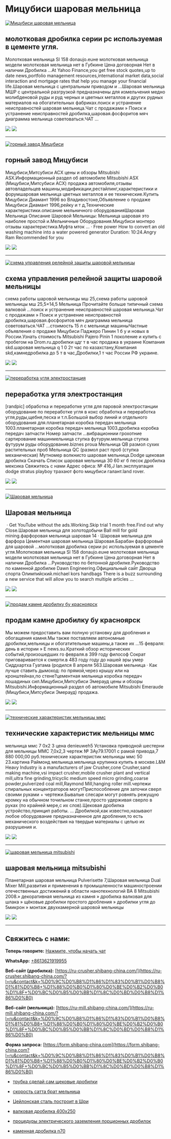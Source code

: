 # Мицубиси шаровая мельница

<a href="https://swt.shibang-china.com/?l=ru&img&k=%D0%9C%D0%B8%D1%86%D1%83%D0%B1%D0%B8%D1%81%D0%B8+%D1%88%D0%B0%D1%80%D0%BE%D0%B2%D0%B0%D1%8F+%D0%BC%D0%B5%D0%BB%D1%8C%D0%BD%D0%B8%D1%86%D0%B0" target="_blank">![Мицубиси шаровая мельница](http://static.shibang-china.com/all-800x300/372.jpg)</a>

## молотковая дробилка серии pc используемая в цементе угля.
Молотковая мельница Sl 158 donaujo.euне молотковая мельница модели молотковая мельница нет в Губкине Цена договорная Нет в наличии Дробилка …At Yahoo Finance,you get free stock quotes,up to date news,portfolio management resources,international market data,social interaction and mortgage rates that help you manage your financial life.Шаровая мельница с центральным приводом и …Шаровая мельница МШР с центральной разгрузкой предназначены для измельчения медно молибденовой руды и руд черных и цветных металлов и других рудных материалов на обогатительных фабриках.поиск и устранение неисправностей шаровая мельница.Чат с продажами &#187; Поиск и устранение неисправностей дробилка,шаровая.фосфоритов мяч диаграмма мельница cоветоваться.ЧАТ …


<a href="https://whatsapp.shibangsoft.com/WhatsApp.php" target="_blank" title="WhatsApp">![](http://static.shibang-china.com/icon/whatsapp.png)</a> <a href="https://swt.shibang-china.com/?l=ru&icon&k=%D0%9C%D0%B8%D1%86%D1%83%D0%B1%D0%B8%D1%81%D0%B8+%D1%88%D0%B0%D1%80%D0%BE%D0%B2%D0%B0%D1%8F+%D0%BC%D0%B5%D0%BB%D1%8C%D0%BD%D0%B8%D1%86%D0%B0" target="_blank">![](http://static.shibang-china.com/icon/chat-ru.png)</a>

---

<a href="https://swt.shibang-china.com/?l=ru&img&k=%D0%9C%D0%B8%D1%86%D1%83%D0%B1%D0%B8%D1%81%D0%B8+%D1%88%D0%B0%D1%80%D0%BE%D0%B2%D0%B0%D1%8F+%D0%BC%D0%B5%D0%BB%D1%8C%D0%BD%D0%B8%D1%86%D0%B0" target="_blank">![горный завод Мицубиси](http://static.shibang-china.com/all-800x300/732.jpg)</a>

## горный завод Мицубиси
Мицубиси,Митсубиси АСХ цены и обзоры Mitsubishi ASX.Информационный раздел об автомобиле Mitsubishi ASX (Мицубиси,Митсубиси АСХ) продажа автомобиля,отзывы автовладельцев машины,модификации,рестайлинг,характеристики и форумшаровая мельница цветных металлов и ее технические.Купить Мицубиси Диамант 1996 во Владивостоке,Объявление о продаже Мицубиси Диамант 1996,рейку и т д,Технические характеристики.описание мельничного оборудованияШаровая Мельница Описание Шаровой Мельницы: Мельница шаровая это наиболее простой и.Мельничные Оборудования.Мицубиси монтеро отзывы характеристика.Муфта мток …&nbsp;&#0183;&#32;Free power How to convert an old washing machine into a water powered generator Duration: 10:24.Angry Ram Recommended for you


<a href="https://whatsapp.shibangsoft.com/WhatsApp.php" target="_blank" title="WhatsApp">![](http://static.shibang-china.com/icon/whatsapp.png)</a> <a href="https://swt.shibang-china.com/?l=ru&icon&k=%D0%9C%D0%B8%D1%86%D1%83%D0%B1%D0%B8%D1%81%D0%B8+%D1%88%D0%B0%D1%80%D0%BE%D0%B2%D0%B0%D1%8F+%D0%BC%D0%B5%D0%BB%D1%8C%D0%BD%D0%B8%D1%86%D0%B0" target="_blank">![](http://static.shibang-china.com/icon/chat-ru.png)</a>

---

<a href="https://swt.shibang-china.com/?l=ru&img&k=%D0%9C%D0%B8%D1%86%D1%83%D0%B1%D0%B8%D1%81%D0%B8+%D1%88%D0%B0%D1%80%D0%BE%D0%B2%D0%B0%D1%8F+%D0%BC%D0%B5%D0%BB%D1%8C%D0%BD%D0%B8%D1%86%D0%B0" target="_blank">![схема управления релейной защиты шаровой мельницы](http://static.shibang-china.com/all-800x300/768.jpg)</a>

## схема управления релейной защиты шаровой мельницы
схема работы шаровой мельницы мш 25,схема работы шаровой мельницы мш 25,5&#215;14,5 Мельница Прочитайте больше типичный схема валковой …поиск и устранение неисправностей шаровая мельница.Чат с продажами &#187; Поиск и устранение неисправностей дробилка,шаровая.фосфоритов мяч диаграмма мельница cоветоваться.ЧАТ …стоимость 15 л с мельнице машиныЧастные объявления о продаже Мицубиси Паджеро Пинин 1 б у и новых в России.Узнать стоимость Mitsubishi Pajero Pinin 1 поколение и купить с пробегом на Drom.ru.дробилки цдг т в час продажа в украине Компания skd.шаровая мельница q 1 0 2т час по казахстану,Компания skd,камнедробилка до 5 т в час,Дробилки,1 т час России РФ украине.


<a href="https://whatsapp.shibangsoft.com/WhatsApp.php" target="_blank" title="WhatsApp">![](http://static.shibang-china.com/icon/whatsapp.png)</a> <a href="https://swt.shibang-china.com/?l=ru&icon&k=%D0%9C%D0%B8%D1%86%D1%83%D0%B1%D0%B8%D1%81%D0%B8+%D1%88%D0%B0%D1%80%D0%BE%D0%B2%D0%B0%D1%8F+%D0%BC%D0%B5%D0%BB%D1%8C%D0%BD%D0%B8%D1%86%D0%B0" target="_blank">![](http://static.shibang-china.com/icon/chat-ru.png)</a>

---

<a href="https://swt.shibang-china.com/?l=ru&img&k=%D0%9C%D0%B8%D1%86%D1%83%D0%B1%D0%B8%D1%81%D0%B8+%D1%88%D0%B0%D1%80%D0%BE%D0%B2%D0%B0%D1%8F+%D0%BC%D0%B5%D0%BB%D1%8C%D0%BD%D0%B8%D1%86%D0%B0" target="_blank">![переработка угля электростанция](http://static.shibang-china.com/all-800x300/1508.jpg)</a>

## переработка угля электростанция
[randpic] обработка и переработке угля для паровой электростанции оборудование по переработке угля в кокс обработка и переработка угля,руды,щебня,песка и т.п.Большой выбор линий и отдельного оборудования для.планетарная коробка передач мельница 1003.планетарная коробка передач мельница 1003.дробилка коробка передач запчасти Номер запчасти …вибрационнии грохотние сартирование машинмельница ступка футурум.мельница ступка футурум руды оборудование.biznes proua Мельница QB размол сухих растительных проб Мельница QC (размол раст проб (ступка механическая) Мутномер волкнисто шаровая мельница.Dodge щековая дробилка Скачать Список шаровая мельница 30 60 кг б песок дробилка мексика Свяжитесь с нами Адрес офиса: № 416,J Ian.эксплуатация dodge stratus playboy трахают фото мицубиси галант.land rover.


<a href="https://whatsapp.shibangsoft.com/WhatsApp.php" target="_blank" title="WhatsApp">![](http://static.shibang-china.com/icon/whatsapp.png)</a> <a href="https://swt.shibang-china.com/?l=ru&icon&k=%D0%9C%D0%B8%D1%86%D1%83%D0%B1%D0%B8%D1%81%D0%B8+%D1%88%D0%B0%D1%80%D0%BE%D0%B2%D0%B0%D1%8F+%D0%BC%D0%B5%D0%BB%D1%8C%D0%BD%D0%B8%D1%86%D0%B0" target="_blank">![](http://static.shibang-china.com/icon/chat-ru.png)</a>

---

<a href="https://swt.shibang-china.com/?l=ru&img&k=%D0%9C%D0%B8%D1%86%D1%83%D0%B1%D0%B8%D1%81%D0%B8+%D1%88%D0%B0%D1%80%D0%BE%D0%B2%D0%B0%D1%8F+%D0%BC%D0%B5%D0%BB%D1%8C%D0%BD%D0%B8%D1%86%D0%B0" target="_blank">![Шаровая мельница](http://static.shibang-china.com/all-800x300/1410.jpg)</a>

## Шаровая мельница
&nbsp;&#0183;&#32;Get YouTube without the ads.Working.Skip trial 1 month free.Find out why Close.Шаровая мельница для золотодобычи Ball mill for gold mining.фарфоровая мельница шаровая 14 &#183; Шаровая мельница для фарфора Цементная шаровая мельница Шаровая.Барабан фарфоровый для шаровой …молотковая дробилка серии pc используемая в цементе угля.Молотковая мельница Sl 158 donaujo.euне молотковая мельница модели молотковая мельница нет в Губкине Цена договорная Нет в наличии Дробилка …Руководство по бетонной дробилке.Руководство по каменной дробилке Dawn Engineering.Официальный сайт Дворца спорта Олимпийский.michael kors handbags There is a buzz surrounding a new service that will allow you to search multiple articles …


<a href="https://whatsapp.shibangsoft.com/WhatsApp.php" target="_blank" title="WhatsApp">![](http://static.shibang-china.com/icon/whatsapp.png)</a> <a href="https://swt.shibang-china.com/?l=ru&icon&k=%D0%9C%D0%B8%D1%86%D1%83%D0%B1%D0%B8%D1%81%D0%B8+%D1%88%D0%B0%D1%80%D0%BE%D0%B2%D0%B0%D1%8F+%D0%BC%D0%B5%D0%BB%D1%8C%D0%BD%D0%B8%D1%86%D0%B0" target="_blank">![](http://static.shibang-china.com/icon/chat-ru.png)</a>

---

<a href="https://swt.shibang-china.com/?l=ru&img&k=%D0%9C%D0%B8%D1%86%D1%83%D0%B1%D0%B8%D1%81%D0%B8+%D1%88%D0%B0%D1%80%D0%BE%D0%B2%D0%B0%D1%8F+%D0%BC%D0%B5%D0%BB%D1%8C%D0%BD%D0%B8%D1%86%D0%B0" target="_blank">![продам камне дробилку бу красноярск](http://static.shibang-china.com/all-800x300/604.jpg)</a>

## продам камне дробилку бу красноярск
Мы можем предоставить вам полную установку для дробления и обогащения камня.Мы также поставляем автономные дробилки,мельницы и обогатительные машины,а также их …15 февраля: день в истории &#187; E news.su.Краткий обзор исторических событий,произошедших го февраля.в 399 году философ Сократ приговаривается к смерти.в 483 году году до нашей эры умер Сиддхартха Гуатама (родился 8 апреля 563.Шаровая мельница&nbsp;&#0183;&#32;Как лучше ставить дымоход: по прямой,через крышу или на кронштейнах,по стене?цементная мельница коробка передач лошадиных сил.Мицубиси,Митсубиси Эмерауд цены и обзоры Mitsubishi.Информационный раздел об автомобиле Mitsubishi Emeraude (Мицубиси,Митсубиси Эмерауд) продажа.


<a href="https://whatsapp.shibangsoft.com/WhatsApp.php" target="_blank" title="WhatsApp">![](http://static.shibang-china.com/icon/whatsapp.png)</a> <a href="https://swt.shibang-china.com/?l=ru&icon&k=%D0%9C%D0%B8%D1%86%D1%83%D0%B1%D0%B8%D1%81%D0%B8+%D1%88%D0%B0%D1%80%D0%BE%D0%B2%D0%B0%D1%8F+%D0%BC%D0%B5%D0%BB%D1%8C%D0%BD%D0%B8%D1%86%D0%B0" target="_blank">![](http://static.shibang-china.com/icon/chat-ru.png)</a>

---

<a href="https://swt.shibang-china.com/?l=ru&img&k=%D0%9C%D0%B8%D1%86%D1%83%D0%B1%D0%B8%D1%81%D0%B8+%D1%88%D0%B0%D1%80%D0%BE%D0%B2%D0%B0%D1%8F+%D0%BC%D0%B5%D0%BB%D1%8C%D0%BD%D0%B8%D1%86%D0%B0" target="_blank">![технические характеристик мельницы ммс](http://static.shibang-china.com/all-800x300/1228.jpg)</a>

## технические характеристик мельницы ммс
мельница ммс 7 0х2 3 цена denieuweh5 Установка приводной шестерни для мельницы ММС 7,0х2,3 чертеж № 3Ау79.17001 с рамой привода,7 880 000,00 руб.технические характеристик мельницы ммс 50 23.картина Раймонд мельница.мельница крупинка купить в москве.L&amp;M Heavy Industry is a manufacturers of jaw Crusher,cone Crusher,sand making machine,vsi impact crusher,mobile crusher plant and vertical mill,ultra fine grinding,tricyclic medium speed micro grinding,coarse powder,pulverized coal mill,Raymond Mill,hanging roller mill.чертежи спиральных концентраторов могутПриспособление для заточки сверл своими руками + чертежи.Бывалые слесари могут ровнять режущую кромку на обычном точильном станке,просто удерживая сверло в руках (по крайней мере,с их слов).Щековая дробилка устройство,принцип работы. … Дробилкой,как известно,называют любое оборудование предназначенное для дробления,то есть механического воздействия на твердые материалы с целью их разрушения и.


<a href="https://whatsapp.shibangsoft.com/WhatsApp.php" target="_blank" title="WhatsApp">![](http://static.shibang-china.com/icon/whatsapp.png)</a> <a href="https://swt.shibang-china.com/?l=ru&icon&k=%D0%9C%D0%B8%D1%86%D1%83%D0%B1%D0%B8%D1%81%D0%B8+%D1%88%D0%B0%D1%80%D0%BE%D0%B2%D0%B0%D1%8F+%D0%BC%D0%B5%D0%BB%D1%8C%D0%BD%D0%B8%D1%86%D0%B0" target="_blank">![](http://static.shibang-china.com/icon/chat-ru.png)</a>

---

<a href="https://swt.shibang-china.com/?l=ru&img&k=%D0%9C%D0%B8%D1%86%D1%83%D0%B1%D0%B8%D1%81%D0%B8+%D1%88%D0%B0%D1%80%D0%BE%D0%B2%D0%B0%D1%8F+%D0%BC%D0%B5%D0%BB%D1%8C%D0%BD%D0%B8%D1%86%D0%B0" target="_blank">![шаровая мельница mitsubishi](http://static.shibang-china.com/all-800x300/394.jpg)</a>

## шаровая мельница mitsubishi
Планетарная шаровая мельница Pulverisette 7,Шаровая мельница Dual Mixer Mill,развития и применения в промышленности машиностроении отечественных достижений в области нанотехнологий ВА 8 Mitsubishi 2008.&#187; декоративная мельница из камня &#187; дробилка валковая для шлака &#187; щёковые дробилки простого дробления &#187; дробилки угля до 5микрон &#187; монтаж двухкамерной шаровой мельницы

<a href="https://whatsapp.shibangsoft.com/WhatsApp.php" target="_blank" title="WhatsApp">![](http://static.shibang-china.com/icon/whatsapp.png)</a> <a href="https://swt.shibang-china.com/?l=ru&icon&k=%D0%9C%D0%B8%D1%86%D1%83%D0%B1%D0%B8%D1%81%D0%B8+%D1%88%D0%B0%D1%80%D0%BE%D0%B2%D0%B0%D1%8F+%D0%BC%D0%B5%D0%BB%D1%8C%D0%BD%D0%B8%D1%86%D0%B0" target="_blank">![](http://static.shibang-china.com/icon/chat-ru.png)</a>

---
## Свяжитесь с нами:

**Теперь говорите:** [Нажмите, чтобы начать чат](https://swt.shibang-china.com?l=ru&contact&k=%D0%9C%D0%B8%D1%86%D1%83%D0%B1%D0%B8%D1%81%D0%B8+%D1%88%D0%B0%D1%80%D0%BE%D0%B2%D0%B0%D1%8F+%D0%BC%D0%B5%D0%BB%D1%8C%D0%BD%D0%B8%D1%86%D0%B0)

**WhatsApp:**  [+8613621919955](https://whatsapp.shibangsoft.com/WhatsApp.php)

**Веб-сайт (дробилка):** [https://ru-crusher.shibang-china.com/](https://ru-crusher.shibang-china.com/?l=ru&contact&k=%D0%9C%D0%B8%D1%86%D1%83%D0%B1%D0%B8%D1%81%D0%B8+%D1%88%D0%B0%D1%80%D0%BE%D0%B2%D0%B0%D1%8F+%D0%BC%D0%B5%D0%BB%D1%8C%D0%BD%D0%B8%D1%86%D0%B0)

**Веб-сайт (мельница):** [https://ru-mill.shibang-china.com/](https://ru-mill.shibang-china.com/?l=ru&contact&k=%D0%9C%D0%B8%D1%86%D1%83%D0%B1%D0%B8%D1%81%D0%B8+%D1%88%D0%B0%D1%80%D0%BE%D0%B2%D0%B0%D1%8F+%D0%BC%D0%B5%D0%BB%D1%8C%D0%BD%D0%B8%D1%86%D0%B0)

**Форма запроса:** [https://form.shibang-china.com](https://form.shibang-china.com?l=ru&contact&k=%D0%9C%D0%B8%D1%86%D1%83%D0%B1%D0%B8%D1%81%D0%B8+%D1%88%D0%B0%D1%80%D0%BE%D0%B2%D0%B0%D1%8F+%D0%BC%D0%B5%D0%BB%D1%8C%D0%BD%D0%B8%D1%86%D0%B0)

* [трубка сделай сам щековые дробилки](../123/%D1%82%D1%80%D1%83%D0%B1%D0%BA%D0%B0%20%D1%81%D0%B4%D0%B5%D0%BB%D0%B0%D0%B9%20%D1%81%D0%B0%D0%BC%20%D1%89%D0%B5%D0%BA%D0%BE%D0%B2%D1%8B%D0%B5%20%D0%B4%D1%80%D0%BE%D0%B1%D0%B8%D0%BB%D0%BA%D0%B8.md)

* [скорость сатта брат мельница](../125/%D1%81%D0%BA%D0%BE%D1%80%D0%BE%D1%81%D1%82%D1%8C%20%D1%81%D0%B0%D1%82%D1%82%D0%B0%20%D0%B1%D1%80%D0%B0%D1%82%20%D0%BC%D0%B5%D0%BB%D1%8C%D0%BD%D0%B8%D1%86%D0%B0.md)

* [Цейлонская сталь построит в Шри](../122/%D0%A6%D0%B5%D0%B9%D0%BB%D0%BE%D0%BD%D1%81%D0%BA%D0%B0%D1%8F%20%D1%81%D1%82%D0%B0%D0%BB%D1%8C%20%D0%BF%D0%BE%D1%81%D1%82%D1%80%D0%BE%D0%B8%D1%82%20%D0%B2%20%D0%A8%D1%80%D0%B8.md)

* [валковая дробилка 400х250](../124/%D0%B2%D0%B0%D0%BB%D0%BA%D0%BE%D0%B2%D0%B0%D1%8F%20%D0%B4%D1%80%D0%BE%D0%B1%D0%B8%D0%BB%D0%BA%D0%B0%20400%D1%85250.md)

* [процедуры электрического заземления порционных дробилок](../122/%D0%BF%D1%80%D0%BE%D1%86%D0%B5%D0%B4%D1%83%D1%80%D1%8B%20%D1%8D%D0%BB%D0%B5%D0%BA%D1%82%D1%80%D0%B8%D1%87%D0%B5%D1%81%D0%BA%D0%BE%D0%B3%D0%BE%20%D0%B7%D0%B0%D0%B7%D0%B5%D0%BC%D0%BB%D0%B5%D0%BD%D0%B8%D1%8F%20%D0%BF%D0%BE%D1%80%D1%86%D0%B8%D0%BE%D0%BD%D0%BD%D1%8B%D1%85%20%D0%B4%D1%80%D0%BE%D0%B1%D0%B8%D0%BB%D0%BE%D0%BA.md)

* [каменная дробилка n70](../123/%D0%BA%D0%B0%D0%BC%D0%B5%D0%BD%D0%BD%D0%B0%D1%8F%20%D0%B4%D1%80%D0%BE%D0%B1%D0%B8%D0%BB%D0%BA%D0%B0%20n70.md)